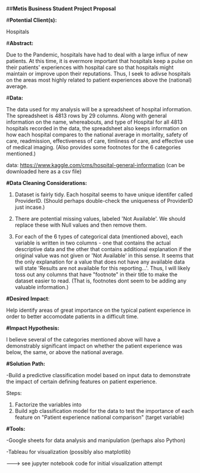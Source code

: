 ##**Metis Business Student Project Proposal**

#**Potential Client(s):**

 Hospitals

#**Abstract:** 

Due to the Pandemic, hospitals have had to deal with a large influx of new patients. At this time, it is evermore important that hospitals keep a pulse on their patients' experiences with hospital care so that hospitals might maintain or improve upon their reputations. Thus, I seek to adivse hospitals on the areas most highly related to patient experiences above the (national) average. 

#**Data:**

The data used for my analysis will be a spreadsheet of hospital information. The spreadsheet is 4813 rows by 29 columns. Along with general information on the name, whereabouts, and type of Hospital for all 4813 hospitals recorded in the data, the spreadsheet also keeps information on how each hospital compares to the national average in mortality, safety of care, readmission, effectiveness of care, timliness of care, and effective use of medical imaging. (Also provides some footnotes for the 6 categories mentioned.)

data: https://www.kaggle.com/cms/hospital-general-information (can be downloaded here as a csv file)

**#Data Cleaning Considerations:**

1. Dataset is fairly tidy. Each hospital seems to have unique identifer called ProviderID. (Should perhaps double-check the uniqueness of ProviderID just incase.)

2. There are potential missing values, labeled 'Not Available'. We should replace these with Null values and then remove them. 
3. For each of the 6 types of categorical data (mentioned above), each variable is written in two columns - one that contains the actual descriptive data and the other that contains additional explanation if the original value was not given or 'Not Available' in this sense. It seems that the only explanation for a value that does not have any available data will state 'Results are not available for this reporting...'. Thus, I will likely toss out any columns that have "footnote" in their title to make the dataset easier to read. (That is, footnotes dont seem to be adding any valuable information.)

 **#Desired Impact**: 

Help identify areas of great importance on the typical patient experience in order to better accomodate patients in a difficult time. 

**#Impact Hypothesis:**

I believe several of the categories mentioned above will have a demonstrably significant impact on whether the patient experience was below, the same, or above the national average. 

**#Solution Path:**

-Build a predictive classification model based on input data to demonstrate the impact of certain defining features on patient experience.

Steps:

1. Factorize the variables into 
2. Build xgb classification model for the data to test the importance of each feature on "Patient experience national comparison" (target variable)



**#Tools:**

-Google sheets for data analysis and manipulation (perhaps also Python)

-Tableau for visualization (possibly also matplotlib)



---> see jupyter notebook code for initial visualization attempt